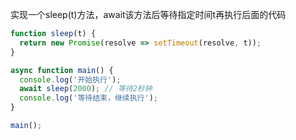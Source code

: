 实现一个sleep(t)方法，await该方法后等待指定时间t再执行后面的代码

```js
function sleep(t) {
  return new Promise(resolve => setTimeout(resolve, t));
}

async function main() {
  console.log('开始执行');
  await sleep(2000); // 等待2秒钟
  console.log('等待结束，继续执行');
}

main();

```

